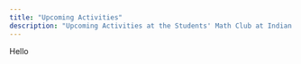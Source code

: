 ```yaml
---
title: "Upcoming Activities"
description: "Upcoming Activities at the Students' Math Club at Indian Statistical Institute, Bangalore."
---
```


Hello
